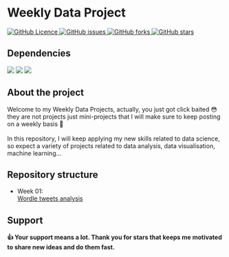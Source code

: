 <h1>
    <b>Weekly Data Project</b>
</h1>
  
<p>
   <a href="https://github.com/MahmoudFettal/Weekly-Data-Projects/blob/master/LICENSE">
      <img alt="GitHub Licence" src="https://img.shields.io/github/license/MahmoudFettal/Weekly-Data-Projects?style=for-the-badge&label=License"/>
   </a> 
   <a href="https://github.com/MahmoudFettal/Weekly-Data-Projects/issues">
      <img alt="GitHub issues" src="https://img.shields.io/github/issues/MahmoudFettal/Weekly-Data-Projects?style=for-the-badge&label=Issues"/>
   </a> 
   <a href="https://github.com/MahmoudFettal/Weekly-Data-Projects/network/members">
      <img alt="GitHub forks" src="https://img.shields.io/github/forks/MahmoudFettal/Weekly-Data-Projects?style=for-the-badge&logo=github&label=Forks"/>
   </a> 
   <a href="https://github.com/MahmoudFettal/Weekly-Data-Projects/stargazers">
      <img alt="GitHub stars" src="https://img.shields.io/github/stars/MahmoudFettal/Weekly-Data-Projects?style=for-the-badge&logo=github&label=Stars"/>
   </a>
<p>

<h2><b>Dependencies</b></h2>
<p>
    <img src="https://img.shields.io/badge/numpy-038C7F?style=for-the-badge&logo=numpy&logoColor=white"/>
    <img src="https://img.shields.io/badge/pandas-038C7F?style=for-the-badge&logo=pandas&logoColor=white"/>
    <img src="https://img.shields.io/badge/matplotlib-038C7F?style=for-the-badge&logo=pandas&logoColor=white"/>
</p>

<h2><b>About the project</b></h2>
<p>
   Welcome to my Weekly Data Projects, actually, you just got click baited 😳 they are not projects just mini-projects that I will make sure to keep posting on a weekly basis 😬
   <br><br>
   In this repository, I will keep applying my new skills related to data science, so expect a variety of projects related to data analysis, data visualisation, machine learning...
</p>

<h2><b>Repository structure</b></h2>
<ul>
    <li>
        Week 01: <br>
        <a href="https://github.com/MahmoudFettal/Weekly-Data-Projects/tree/main/Wordle%20Tweets%20Analysis">
            Wordle tweets analysis
        </a>
    </li>
</ul>

<h2><b>Support</b></h2>

**:thumbsup: Your support means a lot. Thank you for stars that keeps me motivated to share new ideas and do them fast.**